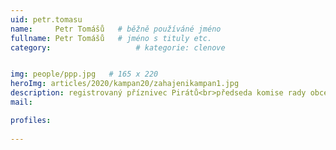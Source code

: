 ```yaml
---
uid: petr.tomasu
name:     Petr Tomášů  	# běžně používáné jméno
fullname: Petr Tomášů  	# jméno s tituly etc.
category:                   # kategorie: clenove


img: people/ppp.jpg   # 165 x 220
heroImg: articles/2020/kampan20/zahajenikampan1.jpg
description: registrovaný příznivec Pirátů<br>předseda komise rady obce Jalubí, podnikatel<br>Jalubí # kratký popis, max 160 znaků
mail:

profiles:
  
---
```


